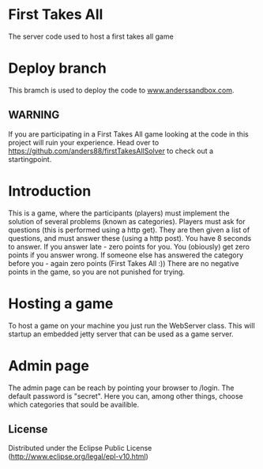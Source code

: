 # First Takes All

The server code used to host a first takes all game

# Deploy branch
This bramch is used to deploy the code to www.anderssandbox.com. 

## WARNING
If you are participating in a First Takes All game looking at the code in this project will ruin your experience. Head over to https://github.com/anders88/firstTakesAllSolver to check out a startingpoint.

# Introduction
This is a game, where the participants (players) must implement the solution of several problems (known as categories). Players must ask for questions (this is performed using a http get).
They are then given a list of questions, and must answer these (using a http post). You have 8 seconds to answer. If you answer late - zero points for you. You (obiously) get zero points if you answer wrong. If someone else has
answered the category before you - again zero points (First Takes All :)) There are no negative points in the game, so you are not punished for trying.

# Hosting a game
To host a game on your machine you just run the WebServer class. This will startup an embedded jetty server that can be used as a game server.

# Admin page
The admin page can be reach by pointing your browser to <server-address>/login. The default password is "secret". Here you can, among other things, choose which categories that sould be availible.

## License
Distributed under the Eclipse Public License (http://www.eclipse.org/legal/epl-v10.html)